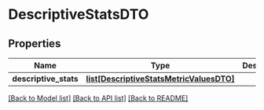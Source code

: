# DescriptiveStatsDTO

## Properties
Name | Type | Description | Notes
------------ | ------------- | ------------- | -------------
**descriptive_stats** | [**list[DescriptiveStatsMetricValuesDTO]**](DescriptiveStatsMetricValuesDTO.md) |  | [optional] 

[[Back to Model list]](../README.md#documentation-for-models) [[Back to API list]](../README.md#documentation-for-api-endpoints) [[Back to README]](../README.md)

